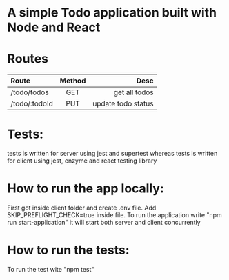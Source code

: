 # A simple Todo application built with Node and React


# Routes
| Route  | Method  | Desc | 
| :------------ |:---------------:| -----:|
| /todo/todos    | GET  | get all todos |
| /todo/:todoId| PUT    | update todo status|
		
# Tests:
tests is written for server using jest and supertest whereas tests is written for client using jest, enzyme and react testing library

# How to run the app locally:
First got inside client folder and create .env file. Add SKIP_PREFLIGHT_CHECK=true inside file. To run the application write "npm run start-application" it will start both server and client concurrently


# How to run the tests:
To run the test wite "npm test"

